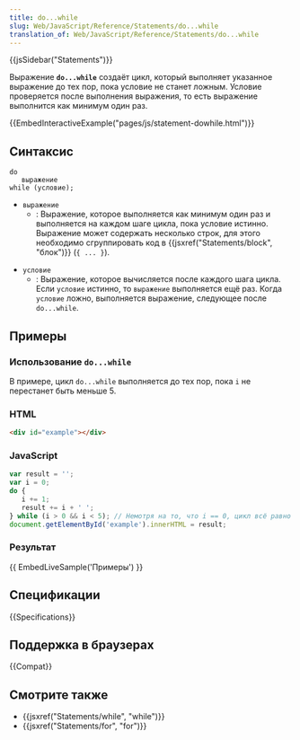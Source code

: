 ```yaml
---
title: do...while
slug: Web/JavaScript/Reference/Statements/do...while
translation_of: Web/JavaScript/Reference/Statements/do...while
---
```


{{jsSidebar("Statements")}}

Выражение **`do...while`** создаёт цикл, который выполняет указанное выражение до тех пор, пока условие не станет ложным. Условие проверяется после выполнения выражения, то есть выражение выполнится как минимум один раз.

{{EmbedInteractiveExample("pages/js/statement-dowhile.html")}}

## Синтаксис

```
do
   выражение
while (условие);
```

- `выражение`
  - : Выражение, которое выполняется как минимум один раз и выполняется на каждом шаге цикла, пока условие истинно. Выражение может содержать несколько строк, для этого необходимо сгруппировать код в {{jsxref("Statements/block", "блок")}} (`{ ... }`).

<!---->

- `условие`
  - : Выражение, которое вычисляется после каждого шага цикла. Если `условие` истинно, то `выражение` выполняется ещё раз. Когда `условие` ложно, выполняется выражение, следующее после `do...while`.

## Примеры

### Использование `do...while`

В примере, цикл `do...while` выполняется до тех пор, пока `i` не перестанет быть меньше 5.

### HTML

```html
<div id="example"></div>
```

### JavaScript

```js
var result = '';
var i = 0;
do {
   i += 1;
   result += i + ' ';
} while (i > 0 && i < 5); // Немотря на то, что i == 0, цикл всё равно продолжится, так как начинается без теста
document.getElementById('example').innerHTML = result;
```

### Результат

{{ EmbedLiveSample('Примеры') }}

## Спецификации

{{Specifications}}

## Поддержка в браузерах

{{Compat}}

## Смотрите также

- {{jsxref("Statements/while", "while")}}
- {{jsxref("Statements/for", "for")}}
